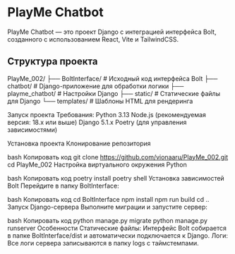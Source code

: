 # PlayMe Chatbot

PlayMe Chatbot — это проект Django с интеграцией интерфейса Bolt, созданного с использованием React, Vite и TailwindCSS.

## Структура проекта
PlayMe_002/
├── BoltInterface/           # Исходный код интерфейса Bolt
├── chatbot/                 # Django-приложение для обработки логики
├── playme_chatbot/          # Настройки Django
├── static/                  # Статические файлы для Django
└── templates/               # Шаблоны HTML для рендеринга

Запуск проекта
Требования:
Python 3.13
Node.js (рекомендуемая версия: 18.x или выше)
Django 5.1.x
Poetry (для управления зависимостями)

Установка проекта
Клонирование репозитория

bash
Копировать код
git clone https://github.com/vionaaru/PlayMe_002.git
cd PlayMe_002
Настройка виртуального окружения Python

bash
Копировать код
poetry install
poetry shell
Установка зависимостей Bolt Перейдите в папку BoltInterface:

bash
Копировать код
cd BoltInterface
npm install
npm run build
cd ..
Запуск Django-сервера Выполните миграции и запустите сервер:

bash
Копировать код
python manage.py migrate
python manage.py runserver
Особенности
Статические файлы: Интерфейс Bolt собирается в папке BoltInterface/dist и автоматически подключается к Django.
Логи: Все логи сервера записываются в папку logs с таймстемпами.